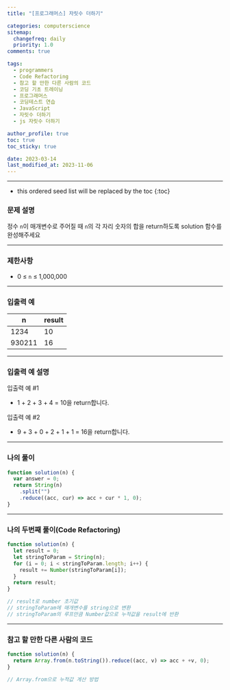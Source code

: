 ```yaml
---
title: "[프로그래머스] 자릿수 더하기"

categories: computerscience
sitemap:
  changefreq: daily
  priority: 1.0
comments: true

tags:
  - programmers
  - Code Refactoring
  - 참고 할 만한 다른 사람의 코드
  - 코딩 기초 트레이닝
  - 프로그래머스
  - 코딩테스트 연습
  - JavaScript
  - 자릿수 더하기
  - js 자릿수 더하기

author_profile: true
toc: true
toc_sticky: true

date: 2023-03-14
last_modified_at: 2023-11-06
---
```


---

<!-- prettier-ignore -->
* this ordered seed list will be replaced by the toc 
{:toc}

### 문제 설명

정수 `n`이 매개변수로 주어질 때 `n`의 각 자리 숫자의 합을 return하도록 solution 함수를 완성해주세요

---

### 제한사항

- 0 ≤ `n` ≤ 1,000,000

---

### 입출력 예

| n      | result |
| ------ | ------ |
| 1234   | 10     |
| 930211 | 16     |

---

### 입출력 예 설명

입출력 예 #1

- 1 + 2 + 3 + 4 = 10을 return합니다.

입출력 예 #2

- 9 + 3 + 0 + 2 + 1 + 1 = 16을 return합니다.

---

### 나의 풀이

```jsx
function solution(n) {
  var answer = 0;
  return String(n)
    .split("")
    .reduce((acc, cur) => acc + cur * 1, 0);
}
```

---

### 나의 두번째 풀이(Code Refactoring)

```jsx
function solution(n) {
  let result = 0;
  let stringToParam = String(n);
  for (i = 0; i < stringToParam.length; i++) {
    result += Number(stringToParam[i]);
  }
  return result;
}

// result로 number 초기값
// stringToParam에 매개변수를 string으로 변환
// stringToParam의 루프만큼 Number값으로 누적값을 result에 반환
```

---

### 참고 할 만한 다른 사람의 코드

```jsx
function solution(n) {
  return Array.from(n.toString()).reduce((acc, v) => acc + +v, 0);
}

// Array.from으로 누적값 계산 방법
```
